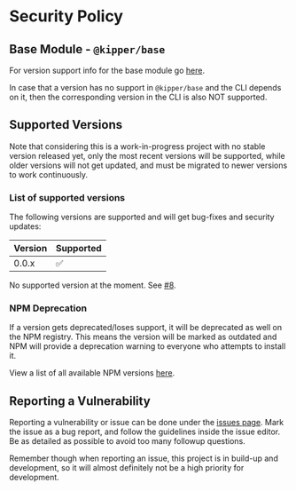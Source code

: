 # Security Policy

## Base Module - `@kipper/base`

For version support info for the base module go [here](https://github.com/Luna-Klatzer/Kipper/security/policy).

In case that a version has no support in `@kipper/base` and the CLI depends on it, then the corresponding version in the CLI is also NOT supported.

## Supported Versions

Note that considering this is a work-in-progress project with no stable version released yet,
only the most recent versions will be supported, while older versions will not get updated,
and must be migrated to newer versions to work continuously.

### List of supported versions

The following versions are supported and will get bug-fixes and security updates:

| Version  | Supported          |
| -------- | ------------------ |
| 0.0.x    | :white_check_mark: |

No supported version at the moment. See [#8](https://github.com/Luna-Klatzer/Kipper-CLI).

### NPM Deprecation

If a version gets deprecated/loses support, it will be deprecated as well on the NPM registry. 
This means the version will be marked as outdated and NPM will provide a deprecation warning to everyone who attempts to install it.

View a list of all available NPM versions [here](https://www.npmjs.com/package/@kipper/base/).

## Reporting a Vulnerability

Reporting a vulnerability or issue can be done under the [issues page](https://github.com/Luna-Klatzer/Kipper-CLI/issues/new/choose). 
Mark the issue as a bug report, and follow the guidelines inside the issue editor. Be as detailed as possible to avoid too many
followup questions.

Remember though when reporting an issue, this project is in build-up and development, so it will almost definitely not be a high priority for development.
